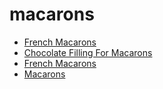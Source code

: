 # macarons

 * [French Macarons](index/f/french-macarons.json)
 * [Chocolate Filling For Macarons](index/c/chocolate-filling-for-macarons.json)
 * [French Macarons](index/f/french-macarons.json)
 * [Macarons](index/m/macarons.json)
